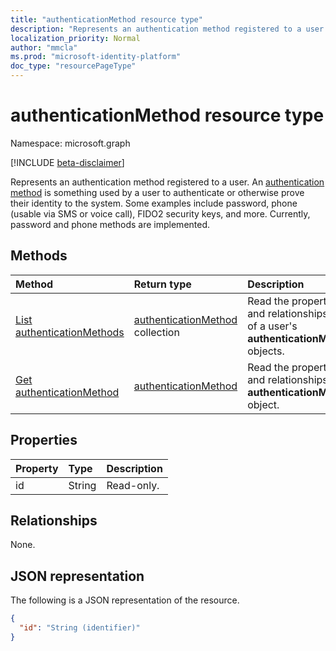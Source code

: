 ```yaml
---
title: "authenticationMethod resource type"
description: "Represents an authentication method registered to a user."
localization_priority: Normal
author: "mmcla"
ms.prod: "microsoft-identity-platform"
doc_type: "resourcePageType"
---
```


# authenticationMethod resource type

Namespace: microsoft.graph

[!INCLUDE [beta-disclaimer](../../includes/beta-disclaimer.md)]

Represents an authentication method registered to a user. An [authentication method](https://docs.microsoft.com/azure/active-directory/authentication/concept-authentication-methods) is something used by a user to authenticate or otherwise prove their identity to the system. Some examples include password, phone (usable via SMS or voice call), FIDO2 security keys, and more. Currently, password and phone methods are implemented.

## Methods

| Method       | Return type | Description |
|:-------------|:------------|:------------|
| [List authenticationMethods](../api/authentication-list-methods.md) | [authenticationMethod](authenticationmethod.md) collection | Read the properties and relationships of all of a user's **authenticationMethod** objects. |
| [Get authenticationMethod](../api/authenticationmethod-get.md) | [authenticationMethod](authenticationmethod.md) | Read the properties and relationships of an **authenticationMethod** object. |

## Properties

| Property     | Type        | Description |
|:-------------|:------------|:------------|
|id|String| Read-only. |

## Relationships

None.

## JSON representation

The following is a JSON representation of the resource.

<!-- {
  "blockType": "resource",
  "optionalProperties": [

  ],
  "@odata.type": "microsoft.graph.authenticationMethod",
  "baseType": "",
  "keyProperty": "id"
}-->

```json
{
  "id": "String (identifier)"
}
```

<!-- uuid: 16cd6b66-4b1a-43a1-adaf-3a886856ed98
2019-02-04 14:57:30 UTC -->
<!-- {
  "type": "#page.annotation",
  "description": "authenticationMethod resource",
  "keywords": "",
  "section": "documentation",
  "tocPath": ""
}-->
